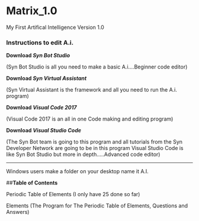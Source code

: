 
# Matrix_1.0
My First Artifical Intelligence Version 1.0

### **Instructions to edit A.i.**

**Download  _Syn Bot Studio_**

  (Syn Bot Studio is all you need to make a basic A.i....Beginner code editor)

**Download _Syn Virtual Assistant_**

  (Syn Virtual Assistant is the framework and all you need to run the A.i. program)

**Download _Visual Code 2017_**

  (Visual Code 2017 is an all in one Code making and editing program)

**Download _Visual Studio Code_**

  (The Syn Bot team is going to this program and all tutorials from the Syn Developer Network are going to be in this program Visual Studio Code is like Syn Bot Studio but more in depth.....Advanced code editor)



------------------------------------------------------------------------------------------------------

Windows users make a folder on your desktop name it A.I.




##**Table of Contents**

Periodic Table of Elements  (I only have 25 done so far)

Elements (The Program for The Periodic Table of Elements, Questions and Answers)
